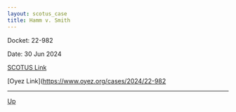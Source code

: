 ```yaml
---
layout: scotus_case
title: Hamm v. Smith
---
```


Docket: 22-982

Date: 30 Jun 2024

[SCOTUS Link](https://www.supremecourt.gov/opinions/23pdf/602us1r27_jhek.pdf)

[Oyez Link](https://www.oyez.org/cases/2024/22-982

---

[Up](./README.md)